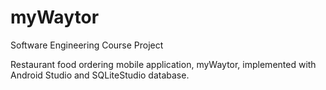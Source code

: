 # myWaytor
Software Engineering Course Project

Restaurant food ordering mobile application, myWaytor, implemented with Android Studio and SQLiteStudio database.
